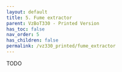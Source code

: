 ```yaml
---
layout: default
title: 5. Fume extractor
parent: VzBoT330 - Printed Version
has_toc: false
nav_order: 5
has_children: false
permalink: /vz330_printed/fume_extractor
---
```


TODO